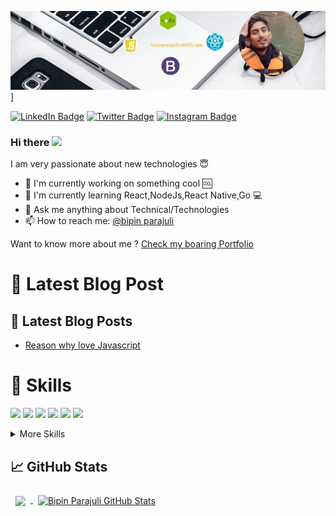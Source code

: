 ![Bipin GitHub Banner](./Assets/my.jpg)]

[![LinkedIn Badge](https://img.shields.io/badge/LinkedIn-Profile-informational?style=flat&logo=linkedin&logoColor=white&color=0D76A8)](https://www.linkedin.com/in/bipin-parajuli-6580a3190/)
[![Twitter Badge](https://img.shields.io/badge/Twitter-Profile-informational?style=flat&logo=twitter&logoColor=white&color=1CA2F1)](https://twitter.com/@Bipin47267778)
[![Instagram Badge](https://img.shields.io/badge/Instagram-Profile-information?style=flat&logo=instagram&logoColor=white&color=1CA2F1)](https://www.instagram.com/bipinprjl/)



### Hi there <a href="https://www.gautamkrishnar.com/"><img src="https://media.giphy.com/media/hvRJCLFzcasrR4ia7z/giphy.gif" width="25px"></a>


I am very passionate about new technologies 😇

- 🔭 I'm currently working on something cool 🆒
- 🌱 I'm currently learning React,NodeJs,React Native,Go 💻 
- 💬 Ask me anything about Technical/Technologies
- 📫 How to reach me: [@bipin parajuli](https://www.instagram.com/bipinprjl/)


Want to know more about me ? [Check my boaring Portfolio](https://www.bipinparajuli.com.np)


# 📕 Latest Blog Post

## 📕 Latest Blog Posts

- [Reason why love Javascript](https://bipinparajuli-96229.medium.com/five-reason-why-i-love-javascript-e2509b4d8fa4)


# 💼 Skills


![](https://img.shields.io/badge/Code-React-informational?style=flat&logo=react&logoColor=white&color=f3b745)
![](https://img.shields.io/badge/Code-JavaScript-informational?style=flat&logo=JavaScript&logoColor=white&color=f3b745)
![](https://img.shields.io/badge/Code-TypeScript-informational?style=flat&logo=TypeScript&logoColor=white&color=f3b745)
![](https://img.shields.io/badge/Code-Java-informational?style=flat&logo=Java&logoColor=white&color=f3b745)
![](https://img.shields.io/badge/Code-MongoDB-informational?style=flat&logo=MongoDB&logoColor=white&color=f3b745)
![](https://img.shields.io/badge/Code-NodeJS-informational?style=flat&logo=Node&logoColor=white&color=f3b745)


<details>
<summary>More Skills</summary>
<br>

![](https://img.shields.io/badge/UI/UX-Web/Product/Mobile-informational?style=flat&logoColor=white&color=f3b745)
![](https://img.shields.io/badge/Style-CSS-informational?style=flat&logo=css3&logoColor=white&color=f3b745)
![](https://img.shields.io/badge/Style-Sass-informational?style=flat&logo=Sass&logoColor=white&color=f3b745)
![](https://img.shields.io/badge/Style-HTml(5)-informational?style=flat&logo=HTML&logoColor=white&color=f3b745)

</details>



## 📈 GitHub Stats

<a href="https://github.com/bipinparajuli">
  <img align="center" style="margin:0.5rem" src="https://github-readme-stats.vercel.app/api/top-langs/?username=bipinparajuli&hide=html,css&title_color=f3b745&text_color=fff&icon_color=f3b745&bg_color=14171A" />
</a>

<a href="https://github.com/bipinparajuli">
  <img align="center" style="margin:0.5rem" src="https://github-readme-stats.vercel.app/api?username=bipinparajuli&show_icons=true&line_height=27&count_private=true&title_color=f3b745&text_color=fff&icon_color=fff&bg_color=14171A" alt="Bipin Parajuli GitHub Stats" />
</a>








